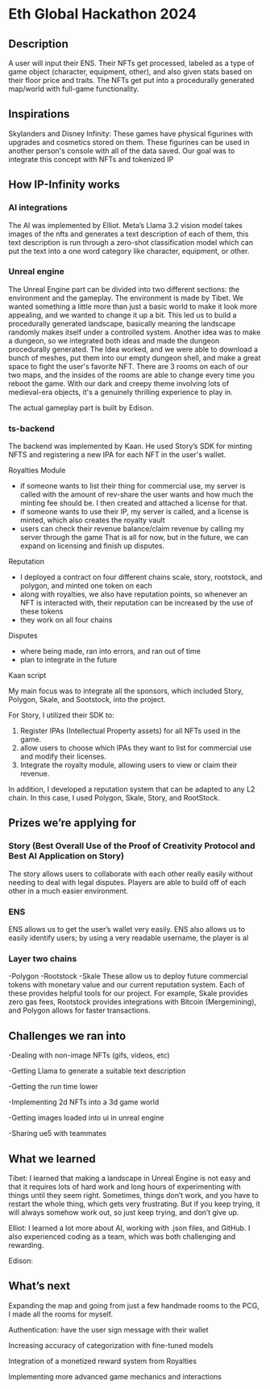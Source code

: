 # Eth Global Hackathon 2024

## Description

A user will input their ENS. Their NFTs get processed, labeled as a type of game object (character, equipment, other), and also given stats based on their floor price and traits. The NFTs get put into a procedurally generated map/world with full-game functionality.

## Inspirations

Skylanders and Disney Infinity: These games have physical figurines with upgrades and cosmetics stored on them. These figurines can be used in another person's console with all of the data saved.
Our goal was to integrate this concept with NFTs and tokenized IP

## How IP-Infinity works

### AI integrations

The AI was implemented by Elliot. Meta’s Llama 3.2 vision model takes images of the nfts and generates a text description of each of them, this text description is run through a zero-shot classification model which can put the text into a one word category like character, equipment, or other.

### Unreal engine

The Unreal Engine part can be divided into two different sections: the environment and the gameplay. The environment is made by Tibet. We wanted something a little more than just a basic world to make it look more appealing, and we wanted to change it up a bit. This led us to build a procedurally generated landscape, basically meaning the landscape randomly makes itself under a controlled system. Another idea was to make a dungeon, so we integrated both ideas and made the dungeon procedurally generated. The Idea worked, and we were able to download a bunch of meshes, put them into our empty dungeon shell, and make a great space to fight the user's favorite NFT. There are 3 rooms on each of our two maps, and the insides of the rooms are able to change every time you reboot the game. With our dark and creepy theme involving lots of medieval-era objects, it's a genuinely thrilling experience to play in.

The actual gameplay part is built by Edison.

### ts-backend

The backend was implemented by Kaan. He used Story’s SDK for minting NFTS and registering a new IPA for each NFT in the user's wallet.

Royalties Module

- if someone wants to list their thing for commercial use, my server is called with the amount of rev-share the user wants and how much the minting fee should be. I then created and attached a license for that.
- if someone wants to use their IP, my server is called, and a license is minted, which also creates the royalty vault
- users can check their revenue balance/claim revenue by calling my server through the game
That is all for now, but in the future, we can expand on licensing and finish up disputes.

Reputation

- I deployed a contract on four different chains scale, story, rootstock, and polygon, and minted one token on each
- along with royalties, we also have reputation points, so whenever an NFT is interacted with, their reputation can be increased by the use of these tokens
- they work on all four chains

Disputes 

- where being made, ran into errors, and ran out of time
- plan to integrate in the future

Kaan script

My main focus was to integrate all the sponsors, which included Story, Polygon, Skale, and Sootstock, into the project.

 For Story, I utilized their SDK to:

1. Register IPAs (Intellectual Property assets) for all NFTs used in the game.
2. allow users to choose which IPAs they want to list for commercial use and modify their licenses.
3. Integrate the royalty module, allowing users to view or claim their revenue.

In addition, I developed a reputation system that can be adapted to any L2 chain. In this case, I used Polygon, Skale, Story, and RootStock.

### 

## Prizes we’re applying for

### Story (Best Overall Use of the Proof of Creativity Protocol and Best AI Application on Story)

The story allows users to collaborate with each other really easily without needing to deal with legal disputes. Players are able to build off of each other in a much easier environment. 

### ENS

ENS allows us to get the user’s wallet very easily. ENS also allows us to easily identify users; by using a very readable username, the player is al

### Layer two chains
-Polygon
-Rootstock
-Skale
These allow us to deploy future commercial tokens with monetary value and our current reputation system. Each of these provides helpful tools for our project. For example, Skale provides zero gas fees, Rootstock provides integrations with Bitcoin (Mergemining), and Polygon allows for faster transactions.

## Challenges we ran into

-Dealing with non-image NFTs (gifs, videos, etc)

-Getting Llama to generate a suitable text description

-Getting the run time lower

-Implementing 2d NFTs into a 3d game world

-Getting images loaded into ui in unreal engine

-Sharing ue5 with teammates

## What we learned

Tibet: I learned that making a landscape in Unreal Engine is not easy and that it requires lots of hard work and long hours of experimenting with things until they seem right. Sometimes, things don’t work, and you have to restart the whole thing, which gets very frustrating. But if you keep trying, it will always somehow work out, so just keep trying, and don’t give up.

Elliot: I learned a lot more about AI, working with .json files, and GitHub. I also experienced coding as a team, which was both challenging and rewarding.

Edison: 

## What’s next

Expanding the map and going from just a few handmade rooms to the PCG, I made all the rooms for myself.

Authentication: have the user sign message with their wallet

Increasing accuracy of categorization with fine-tuned models

Integration of a monetized reward system from Royalties

Implementing more advanced game mechanics and interactions
